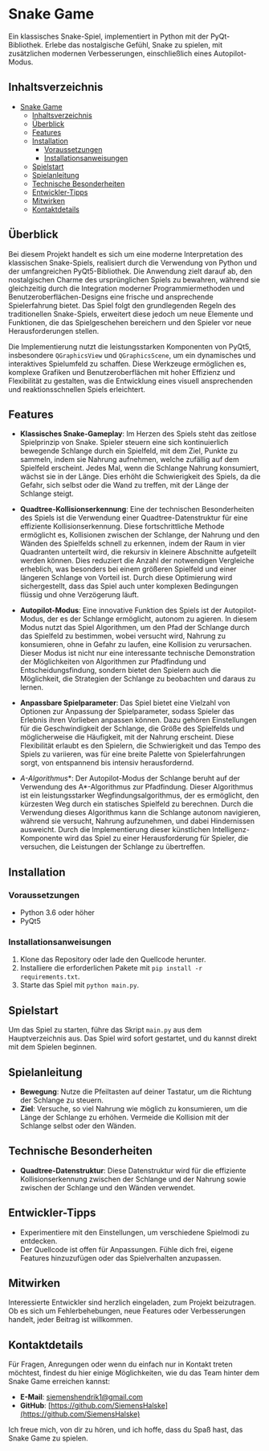 
# Snake Game

Ein klassisches Snake-Spiel, implementiert in Python mit der PyQt-Bibliothek. Erlebe das nostalgische Gefühl, Snake zu spielen, mit zusätzlichen modernen Verbesserungen, einschließlich eines Autopilot-Modus.

## Inhaltsverzeichnis

- [Snake Game](#snake-game)
  - [Inhaltsverzeichnis](#inhaltsverzeichnis)
  - [Überblick](#überblick)
  - [Features](#features)
  - [Installation](#installation)
    - [Voraussetzungen](#voraussetzungen)
    - [Installationsanweisungen](#installationsanweisungen)
  - [Spielstart](#spielstart)
  - [Spielanleitung](#spielanleitung)
  - [Technische Besonderheiten](#technische-besonderheiten)
  - [Entwickler-Tipps](#entwickler-tipps)
  - [Mitwirken](#mitwirken)
  - [Kontaktdetails](#kontaktdetails)

## Überblick

Bei diesem Projekt handelt es sich um eine moderne Interpretation des klassischen Snake-Spiels, realisiert durch die Verwendung von Python und der umfangreichen PyQt5-Bibliothek. Die Anwendung zielt darauf ab, den nostalgischen Charme des ursprünglichen Spiels zu bewahren, während sie gleichzeitig durch die Integration moderner Programmiermethoden und Benutzeroberflächen-Designs eine frische und ansprechende Spielerfahrung bietet. Das Spiel folgt den grundlegenden Regeln des traditionellen Snake-Spiels, erweitert diese jedoch um neue Elemente und Funktionen, die das Spielgeschehen bereichern und den Spieler vor neue Herausforderungen stellen.

Die Implementierung nutzt die leistungsstarken Komponenten von PyQt5, insbesondere `QGraphicsView` und `QGraphicsScene`, um ein dynamisches und interaktives Spielumfeld zu schaffen. Diese Werkzeuge ermöglichen es, komplexe Grafiken und Benutzeroberflächen mit hoher Effizienz und Flexibilität zu gestalten, was die Entwicklung eines visuell ansprechenden und reaktionsschnellen Spiels erleichtert.

## Features

- **Klassisches Snake-Gameplay**: Im Herzen des Spiels steht das zeitlose Spielprinzip von Snake. Spieler steuern eine sich kontinuierlich bewegende Schlange durch ein Spielfeld, mit dem Ziel, Punkte zu sammeln, indem sie Nahrung aufnehmen, welche zufällig auf dem Spielfeld erscheint. Jedes Mal, wenn die Schlange Nahrung konsumiert, wächst sie in der Länge. Dies erhöht die Schwierigkeit des Spiels, da die Gefahr, sich selbst oder die Wand zu treffen, mit der Länge der Schlange steigt.

- **Quadtree-Kollisionserkennung**: Eine der technischen Besonderheiten des Spiels ist die Verwendung einer Quadtree-Datenstruktur für eine effiziente Kollisionserkennung. Diese fortschrittliche Methode ermöglicht es, Kollisionen zwischen der Schlange, der Nahrung und den Wänden des Spielfelds schnell zu erkennen, indem der Raum in vier Quadranten unterteilt wird, die rekursiv in kleinere Abschnitte aufgeteilt werden können. Dies reduziert die Anzahl der notwendigen Vergleiche erheblich, was besonders bei einem größeren Spielfeld und einer längeren Schlange von Vorteil ist. Durch diese Optimierung wird sichergestellt, dass das Spiel auch unter komplexen Bedingungen flüssig und ohne Verzögerung läuft.

- **Autopilot-Modus**: Eine innovative Funktion des Spiels ist der Autopilot-Modus, der es der Schlange ermöglicht, autonom zu agieren. In diesem Modus nutzt das Spiel Algorithmen, um den Pfad der Schlange durch das Spielfeld zu bestimmen, wobei versucht wird, Nahrung zu konsumieren, ohne in Gefahr zu laufen, eine Kollision zu verursachen. Dieser Modus ist nicht nur eine interessante technische Demonstration der Möglichkeiten von Algorithmen zur Pfadfindung und Entscheidungsfindung, sondern bietet den Spielern auch die Möglichkeit, die Strategien der Schlange zu beobachten und daraus zu lernen.

- **Anpassbare Spielparameter**: Das Spiel bietet eine Vielzahl von Optionen zur Anpassung der Spielparameter, sodass Spieler das Erlebnis ihren Vorlieben anpassen können. Dazu gehören Einstellungen für die Geschwindigkeit der Schlange, die Größe des Spielfelds und möglicherweise die Häufigkeit, mit der Nahrung erscheint. Diese Flexibilität erlaubt es den Spielern, die Schwierigkeit und das Tempo des Spiels zu variieren, was für eine breite Palette von Spielerfahrungen sorgt, von entspannend bis intensiv herausfordernd.

- **A*-Algorithmus**: Der Autopilot-Modus der Schlange beruht auf der Verwendung des A*-Algorithmus zur Pfadfindung. Dieser Algorithmus ist ein leistungsstarker Wegfindungsalgorithmus, der es ermöglicht, den kürzesten Weg durch ein statisches Spielfeld zu berechnen. Durch die Verwendung dieses Algorithmus kann die Schlange autonom navigieren, während sie versucht, Nahrung aufzunehmen, und dabei Hindernissen ausweicht. Durch die Implementierung dieser künstlichen Intelligenz-Komponente wird das Spiel zu einer Herausforderung für Spieler, die versuchen, die Leistungen der Schlange zu übertreffen.

## Installation

### Voraussetzungen

- Python 3.6 oder höher
- PyQt5

### Installationsanweisungen

1. Klone das Repository oder lade den Quellcode herunter.
2. Installiere die erforderlichen Pakete mit `pip install -r requirements.txt`.
3. Starte das Spiel mit `python main.py`.

## Spielstart

Um das Spiel zu starten, führe das Skript `main.py` aus dem Hauptverzeichnis aus. Das Spiel wird sofort gestartet, und du kannst direkt mit dem Spielen beginnen.

## Spielanleitung

- **Bewegung**: Nutze die Pfeiltasten auf deiner Tastatur, um die Richtung der Schlange zu steuern.
- **Ziel**: Versuche, so viel Nahrung wie möglich zu konsumieren, um die Länge der Schlange zu erhöhen. Vermeide die Kollision mit der Schlange selbst oder den Wänden.

## Technische Besonderheiten

- **Quadtree-Datenstruktur**: Diese Datenstruktur wird für die effiziente Kollisionserkennung zwischen der Schlange und der Nahrung sowie zwischen der Schlange und den Wänden verwendet.

## Entwickler-Tipps

- Experimentiere mit den Einstellungen, um verschiedene Spielmodi zu entdecken.
- Der Quellcode ist offen für Anpassungen. Fühle dich frei, eigene Features hinzuzufügen oder das Spielverhalten anzupassen.

## Mitwirken

Interessierte Entwickler sind herzlich eingeladen, zum Projekt beizutragen. Ob es sich um Fehlerbehebungen, neue Features oder Verbesserungen handelt, jeder Beitrag ist willkommen.

## Kontaktdetails

Für Fragen, Anregungen oder wenn du einfach nur in Kontakt treten möchtest, findest du hier einige Möglichkeiten, wie du das Team hinter dem Snake Game erreichen kannst:

- **E-Mail**: [siemenshendrik1@gmail.com](mailto:siemenshendrik1@gmail.com)
- **GitHub**: [https://github.com/SiemensHalske](https://github.com/SiemensHalske)

Ich freue mich, von dir zu hören, und ich hoffe, dass du Spaß hast, das Snake Game zu spielen.
